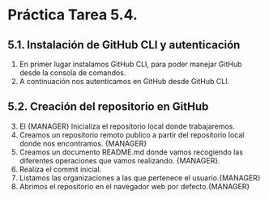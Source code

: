 # Práctica Tarea 5.4.
## 5.1. Instalación de GitHub CLI y autenticación
1. En primer lugar instalamos GitHub CLI, para poder manejar GitHub desde la consola de
comandos.
2. A continuación nos autenticamos en GitHub desde GitHub CLI.
## 5.2. Creación del repositorio en GitHub
3. El {MANAGER} Inicializa el repositorio local donde trabajaremos.
4. Creamos un repositorio remoto publico a partir del repositorio local donde nos
encontramos. {MANAGER}
5. Creamos un documento README.md donde vamos recogiendo las diferentes
operaciones que vamos realizando. {MANAGER}.
6. Realiza el commit inicial.
7. Listamos las organizaciones a las que pertenece el usuario.{MANAGER}
8. Abrimos el repositorio en el navegador web por defecto.{MANAGER}
